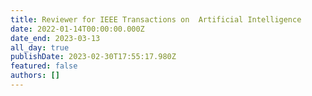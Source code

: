 ```yaml
---
title: Reviewer for IEEE Transactions on  Artificial Intelligence 
date: 2022-01-14T00:00:00.000Z
date_end: 2023-03-13
all_day: true
publishDate: 2023-02-30T17:55:17.980Z
featured: false
authors: []
---
```

